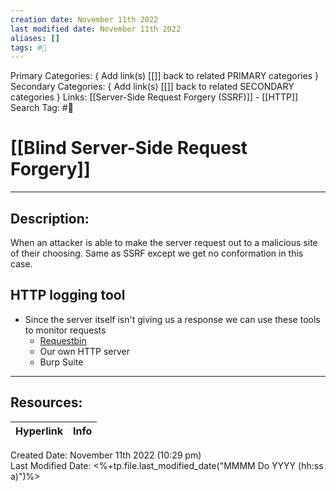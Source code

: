 ```yaml
---
creation date: November 11th 2022
last modified date: November 11th 2022
aliases: []
tags: #📕
---
```


Primary Categories: { Add link(s) [[]] back to related PRIMARY categories }
Secondary Categories:  { Add link(s) [[]] back to related SECONDARY categories }
Links: [[Server-Side Request Forgery (SSRF)]] - [[HTTP]]
Search Tag: #📕  

# [[Blind Server-Side Request Forgery]]  
___

## Description:  
When an attacker is able to make the server request out to a malicious site of their choosing. Same as SSRF except we get no conformation in this case.

## HTTP logging tool
- Since the server itself isn't giving us a response we can use these tools to monitor requests
	- [Requestbin](https://requestbin.com/)
	- Our own HTTP server
	- Burp Suite



___

## Resources:

| Hyperlink | Info |
| --------- | ---- |


Created Date: November 11th 2022 (10:29 pm)  
Last Modified Date: <%+tp.file.last_modified_date("MMMM Do YYYY (hh:ss a)")%>
